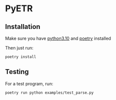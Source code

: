 # PyETR

## Installation

Make sure you have [python3.10](https://www.python.org/downloads/) and [poetry](https://python-poetry.org/docs/#installation) installed

Then just run:

`poetry install`

## Testing

For a test program, run:

`poetry run python examples/test_parse.py`